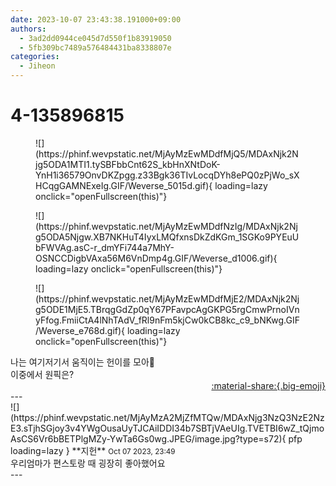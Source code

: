```yaml
---
date: 2023-10-07 23:43:38.191000+09:00
authors:
  - 3ad2dd0944ce045d7d550f1b83919050
  - 5fb309bc7489a576484431ba8338807e
categories:
  - Jiheon
---
```


# 4-135896815

<div class="post-container" markdown="1">
<div class="content-container md-sidebar__scrollwrap" markdown="1">


<figure markdown="1">
![](https://phinf.wevpstatic.net/MjAyMzEwMDdfMjQ5/MDAxNjk2Njg5ODA1MTI1.tySBFbbCnt62S_kbHnXNtDoK-YnH1i36579OnvDKZpgg.z33Bgk36TIvLocqDYh8ePQ0zPjWo_sXHCqgGAMNExeIg.GIF/Weverse_5015d.gif){ loading=lazy onclick="openFullscreen(this)"}
</figure>

<figure markdown="1">
![](https://phinf.wevpstatic.net/MjAyMzEwMDdfNzIg/MDAxNjk2Njg5ODA5Njgw.XB7NKHuT4IyxLMQfxnsDkZdKGm_1SGKo9PYEuUbFWVAg.asC-r_dmYFi744a7MhY-OSNCCDigbVAxa56M6VnDmp4g.GIF/Weverse_d1006.gif){ loading=lazy onclick="openFullscreen(this)"}
</figure>

<figure markdown="1">
![](https://phinf.wevpstatic.net/MjAyMzEwMDdfMjE2/MDAxNjk2Njg5ODE1MjE5.TBrqgGdZp0qY67PFavpcAgGKPG5rgCmwPrnoIVnyFfog.FmiiCtA4lNhTAdV_fRl9nFm5kjCw0kCB8kc_c9_bNKwg.GIF/Weverse_e768d.gif){ loading=lazy onclick="openFullscreen(this)"}
</figure>
나는 여기저기서 움직이는 헌이를 모아💙<br>이중에서 원픽은?

</div>
</div>

<div style="text-align: right;" markdown="1">
<a href="https://weverse.io/fromis9/fanpost/4-135896815" style="text-align: right;">:material-share:{.big-emoji}</a>
</div>
---

<div class="comments-container md-sidebar__scrollwrap" markdown="1">
<div class="comment" markdown="1">
<div class='id-container' markdown="1">
![](https://phinf.wevpstatic.net/MjAyMzA2MjZfMTQw/MDAxNjg3NzQ3NzE2NzE3.sTjhSGjoy3v4YWgOusaUyTJCAiIDDI34b7SBTjVAeUIg.TVETBI6wZ_tQjmoAsCS6Vr6bBETPlgMZy-YwTa6Gs0wg.JPEG/image.jpg?type=s72){ pfp loading=lazy }
**<span class="artist">지헌</span>** <small>Oct 07 2023, 23:49</small><br>
</div>
<div class='comment-body' markdown="1">
우리엄마가 편스토랑 때 굉장히 좋아했어요
</div>
</div>
</div>
---
